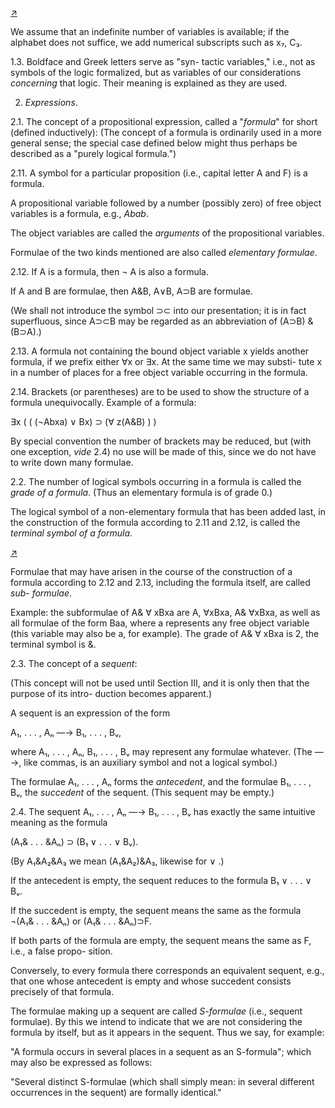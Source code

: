 <!--  <./segments/290-left.md> -->
[↗](../images/segments/290-left.png)


We assume that an indefinite number of variables
is available; if the alphabet does not suffice, we add
numerical subscripts such as x₇, C₃.

1.3. Boldface and Greek letters serve as "syn-
tactic variables," i.e., not as symbols of the logic
formalized, but as variables of our considerations
*concerning* that logic. Their meaning is explained as
they are used.

2. *Expressions*.

2.1. The concept of a propositional expression,
called a "*formula*" for short (defined inductively):
(The concept of a formula is ordinarily used in a
more general sense; the special case defined below
might thus perhaps be described as a "purely
logical formula.")

2.11. A symbol for a particular proposition (i.e.,
capital letter A and F) is a formula.

A propositional variable followed by a number
(possibly zero) of free object variables is a formula,
e.g., *Abab*.

The object variables are called the *arguments* of
the propositional variables.

Formulae of the two kinds mentioned are also
called *elementary formulae*.

2.12. If A is a formula, then ¬ A is also a
formula.

If A and B are formulae, then A&B, A∨B,
A⊃B are formulae.

(We shall not introduce the symbol ⊃⊂ into
our presentation; it is in fact superfluous, since
A⊃⊂B may be regarded as an abbreviation of
(A⊃B) & (B⊃A).)

2.13. A formula not containing the bound object
variable x yields another formula, if we prefix
either ∀x or ∃x. At the same time we may substi-
tute x in a number of places for a free object
variable occurring in the formula.

2.14. Brackets (or parentheses) are to be used to
show the structure of a formula unequivocally.
Example of a formula:

∃x ( ( (¬Abxa) ∨ Bx) ⊃ (∀ z(A&B) ) )

By special convention the number of brackets
may be reduced, but (with one exception, *vide* 2.4)
no use will be made of this, since we do not have to
write down many formulae.

2.2. The number of logical symbols occurring in
a formula is called the *grade of a formula*. (Thus an
elementary formula is of grade 0.)

The logical symbol of a non-elementary formula
that has been added last, in the construction of the
formula according to 2.11 and 2.12, is called the
*terminal symbol of a formula*.

<!--  <./segments/290-right.md> -->
[↗](../images/segments/290-right.png)


Formulae that may have arisen in the course of
the construction of a formula according to 2.12 and
2.13, including the formula itself, are called *sub-
formulae*.

Example: the subformulae of A& ∀ xBxa are
A, ∀xBxa, A& ∀xBxa, as well as all formulae of the
form Baa, where a represents any free object
variable (this variable may also be a, for example).
The grade of A& ∀ xBxa is 2, the terminal symbol
is &.

2.3. The concept of a *sequent*:

(This concept will not be used until Section III,
and it is only then that the purpose of its intro-
duction becomes apparent.)

A sequent is an expression of the form

A₁, . . . , Aₙ —→ B₁, . . . , Bᵥ,

where A₁, . . . , Aₙ, B₁, . . . , Bᵥ may represent any
formulae whatever. (The —→, like commas, is an
auxiliary symbol and not a logical symbol.)

The formulae A₁, . . . , Aₙ forms the *antecedent*,
and the formulae B₁, . . . , Bᵥ, the *succedent* of the
sequent. (This sequent may be empty.)

2.4. The sequent A₁, . . . , Aₙ —→ B₁, . . . , Bᵥ has
exactly the same intuitive meaning as the formula

(A₁& . . . &Aₙ) ⊃ (B₁ ∨ . . . ∨ Bᵥ).

(By A₁&A₂&A₃ we mean (A₁&A₂)&A₃, likewise
for ∨ .)

If the antecedent is empty, the sequent reduces
to the formula B₁ ∨ . . . ∨ Bᵥ.

If the succedent is empty, the sequent means the
same as the formula ¬(A₁& . . . &Aₙ) or (A₁& . . .
&Aₙ)⊃F.

If both parts of the formula are empty, the
sequent means the same as F, i.e., a false propo-
sition.

Conversely, to every formula there corresponds
an equivalent sequent, e.g., that one whose
antecedent is empty and whose succedent consists
precisely of that formula.

The formulae making up a sequent are called
*S-formulae* (i.e., sequent formulae). By this we
intend to indicate that we are not considering the
formula by itself, but as it appears in the sequent.
Thus we say, for example:

"A formula occurs in several places in a sequent
as an S-formula"; which may also be expressed as
follows:

"Several distinct S-formulae (which shall simply
mean: in several different occurrences in the sequent)
are formally identical."

